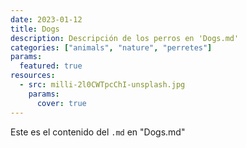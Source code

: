 ```yaml
---
date: 2023-01-12
title: Dogs
description: Descripción de los perros en 'Dogs.md'
categories: ["animals", "nature", "perretes"]
params:
  featured: true
resources:
  - src: milli-2l0CWTpcChI-unsplash.jpg
    params:
      cover: true
---
```


Este es el contenido del `.md` en "Dogs.md"
